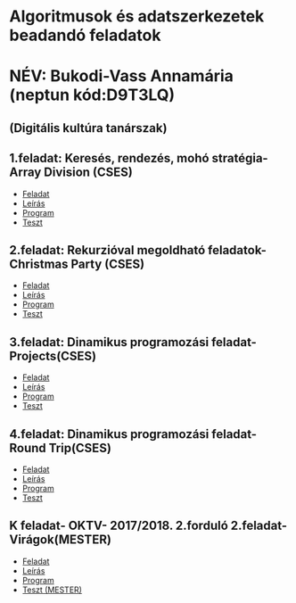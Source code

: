 
<!DOCTYPE html>
<html>

<h1> Algoritmusok és adatszerkezetek beadandó feladatok </h1>
<h1> NÉV: Bukodi-Vass Annamária (neptun kód:D9T3LQ)</h1>
<h2> (Digitális kultúra tanárszak)</h2>
<html lang="hu">
<head>
    <meta charset="UTF-8">
    <meta name="viewport" content="width=device-width, initial-scale=1.0">
    <meta name="author" content="Bukodi-Vass Annamária">

</head>
<body>
  <h2>1.feladat: Keresés, rendezés, mohó stratégia- Array Division (CSES)</h2>
    <ul>
        <li><a href="https://github.com/bvannamaria/L_Algoritmusok_es_adatszerkezetek/blob/main/Array%20Division%20feladat%20le%C3%ADr%C3%A1sa.pdf">Feladat</a></li>
        <li><a href="https://github.com/bvannamaria/L_Algoritmusok_es_adatszerkezetek/blob/main/Array%20Division%20feladat%20megold%C3%A1s%20l%C3%A9p%C3%A9sei.pdf">Leírás</a></li>
        <li><a href="https://github.com/bvannamaria/L_Algoritmusok_es_adatszerkezetek/blob/main/array_division.py">Program</a></li>
        <li><a href="https://cses.fi/problemset/result/11174557/">Teszt</a></li>
    </ul>
    <h2>2.feladat: Rekurzióval megoldható feladatok- Christmas Party (CSES)</h2>
    <ul>
        <li><a href="https://github.com/bvannamaria/L_Algoritmusok_es_adatszerkezetek/blob/main/Christmas_Party.pdf"> Feladat</a></li>
        <li><a href="https://github.com/bvannamaria/L_Algoritmusok_es_adatszerkezetek/blob/main/Christmas_Party_megoldas_lepesei.pdf">Leírás</a></li>
        <li><a href="https://github.com/bvannamaria/L_Algoritmusok_es_adatszerkezetek/blob/main/karacsonyi_parti.py">Program</a></li>
        <li><a href="https://cses.fi/problemset/result/11176283/">Teszt</a></li>
    </ul>
    <h2>3.feladat: Dinamikus programozási feladat- Projects(CSES)</h2>
    <ul>
        <li><a href="https://github.com/bvannamaria/L_Algoritmusok_es_adatszerkezetek/blob/main/Projects.pdf">Feladat</a></li>
        <li><a href="https://github.com/bvannamaria/L_Algoritmusok_es_adatszerkezetek/blob/main/Projects_lepesei.pdf">Leírás</a></li>
        <li><a href="https://github.com/bvannamaria/L_Algoritmusok_es_adatszerkezetek/blob/main/projects.py">Program</a></li>
        <li><a href="https://cses.fi/problemset/result/11175601/">Teszt</a></li>
    </ul>
    <h2>4.feladat: Dinamikus programozási feladat- Round Trip(CSES)</h2>
    <ul>
        <li><a href="https://github.com/bvannamaria/L_Algoritmusok_es_adatszerkezetek/blob/main/Round%20trip%20feladatle%C3%ADr%C3%A1s.pdf">Feladat</a></li>
        <li><a href="https://github.com/bvannamaria/L_Algoritmusok_es_adatszerkezetek/blob/main/Round%20Trip-%20program%20magyar%C3%A1zat.pdf">Leírás</a></li>
        <li><a href="https://github.com/bvannamaria/L_Algoritmusok_es_adatszerkezetek/blob/main/round_trip.py">Program</a></li>
        <li><a href="https://github.com/bvannamaria/L_Algoritmusok_es_adatszerkezetek/blob/main/tests%20(5).zip">Teszt</a></li>
    </ul>
    <h2>K feladat- OKTV- 2017/2018. 2.forduló 2.feladat- Virágok(MESTER)</h2>
    <ul>
        <li><a href="https://github.com/bvannamaria/L_Algoritmusok_es_adatszerkezetek/blob/main/viragok_feladat.pdf">Feladat</a></li>
        <li><a href="https://github.com/bvannamaria/L_Algoritmusok_es_adatszerkezetek/blob/main/viragok_feladat_lepesei.pdf">Leírás</a></li>
        <li><a href="https://github.com/bvannamaria/L_Algoritmusok_es_adatszerkezetek/blob/main/viragok2.py">Program</a></li>
        <li><a href="https://mester.inf.elte.hu:8181/faces/megoldom.xhtml?jfwid=5e8f71efd7fb29a321955001d79b:18">Teszt (MESTER)</a></li>
    </ul>

</body>

